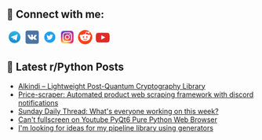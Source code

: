 ## 🔎 Connect with me:
[<img src="https://github.com/bullbesh/bullbesh/blob/main/images/Telegram.png" width="32" height="32" />](https://t.me/bullbesh)
[<img src="https://github.com/bullbesh/bullbesh/blob/main/images/VK.png" width="32" height="32" />](https://vk.com/bullbesh)
[<img src="https://github.com/bullbesh/bullbesh/blob/main/images/Twitter.png" width="32" height="32" />](https://twitter.com/bullbesh1)
[<img src="https://github.com/bullbesh/bullbesh/blob/main/images/Instagram.png" width="32" height="32" />](https://www.instagram.com/bullbesh)
[<img src="https://github.com/bullbesh/bullbesh/blob/main/images/Reddit.png" width="32" height="32" />](https://www.reddit.com/user/bullbesh)
[<img src="https://github.com/bullbesh/bullbesh/blob/main/images/YouTube.png" width="32" height="32" />](https://www.youtube.com/channel/UCtfjRs6uzgq5mfm8S06WTcg)

## 📕 Latest r/Python Posts
<!-- BLOG-POST-LIST:START -->
- [Alkindi – Lightweight Post-Quantum Cryptography Library](https://www.reddit.com/r/Python/comments/1jslzz8/alkindi_lightweight_postquantum_cryptography/)
- [Price-scraper: Automated product web scraping framework with discord notifications](https://www.reddit.com/r/Python/comments/1jshbx4/pricescraper_automated_product_web_scraping/)
- [Sunday Daily Thread: What&#39;s everyone working on this week?](https://www.reddit.com/r/Python/comments/1jshakh/sunday_daily_thread_whats_everyone_working_on/)
- [Can&#39;t fullscreen on Youtube PyQt6 Pure Python Web Browser](https://www.reddit.com/r/Python/comments/1jscdh8/cant_fullscreen_on_youtube_pyqt6_pure_python_web/)
- [I&#39;m looking for ideas for my pipeline library using generators](https://www.reddit.com/r/Python/comments/1jsccgv/im_looking_for_ideas_for_my_pipeline_library/)
<!-- BLOG-POST-LIST:END -->
